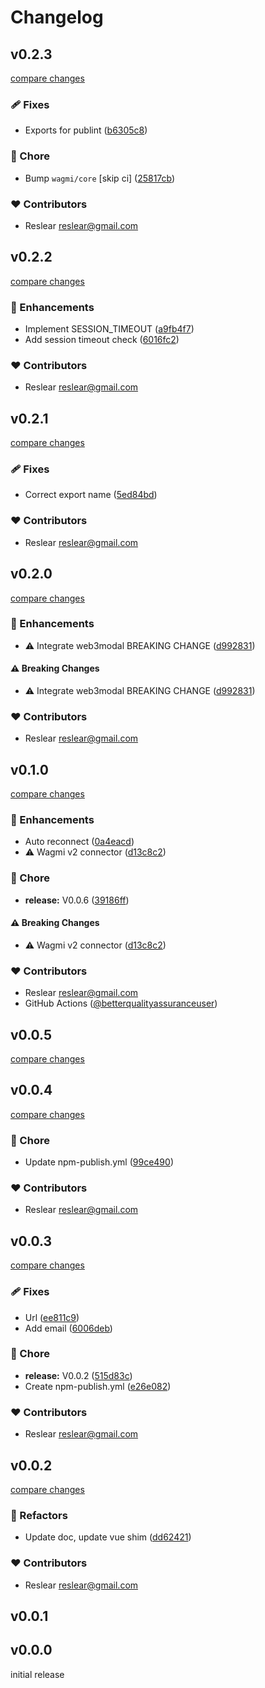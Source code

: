 # Changelog

## v0.2.3

[compare changes](https://github.com/reslear/metakeep-wagmi-connector/compare/v0.2.2...v0.2.3)

### 🩹 Fixes

- Exports for publint ([b6305c8](https://github.com/reslear/metakeep-wagmi-connector/commit/b6305c8))

### 🏡 Chore

- Bump `wagmi/core` [skip ci] ([25817cb](https://github.com/reslear/metakeep-wagmi-connector/commit/25817cb))

### ❤️ Contributors

- Reslear <reslear@gmail.com>

## v0.2.2

[compare changes](https://github.com/reslear/metakeep-wagmi-connector/compare/v0.2.1...v0.2.2)

### 🚀 Enhancements

- Implement SESSION_TIMEOUT ([a9fb4f7](https://github.com/reslear/metakeep-wagmi-connector/commit/a9fb4f7))
- Add session timeout check ([6016fc2](https://github.com/reslear/metakeep-wagmi-connector/commit/6016fc2))

### ❤️ Contributors

- Reslear <reslear@gmail.com>

## v0.2.1

[compare changes](https://github.com/reslear/metakeep-wagmi-connector/compare/v0.2.0...v0.2.1)

### 🩹 Fixes

- Correct export name ([5ed84bd](https://github.com/reslear/metakeep-wagmi-connector/commit/5ed84bd))

### ❤️ Contributors

- Reslear <reslear@gmail.com>

## v0.2.0

[compare changes](https://github.com/reslear/metakeep-wagmi-connector/compare/v0.1.0...v0.2.0)

### 🚀 Enhancements

- ⚠️  Integrate web3modal BREAKING CHANGE ([d992831](https://github.com/reslear/metakeep-wagmi-connector/commit/d992831))

#### ⚠️ Breaking Changes

- ⚠️  Integrate web3modal BREAKING CHANGE ([d992831](https://github.com/reslear/metakeep-wagmi-connector/commit/d992831))

### ❤️ Contributors

- Reslear <reslear@gmail.com>

## v0.1.0

[compare changes](https://github.com/reslear/metakeep-wagmi-connector/compare/v0.0.5...v0.1.0)

### 🚀 Enhancements

- Auto reconnect ([0a4eacd](https://github.com/reslear/metakeep-wagmi-connector/commit/0a4eacd))
- ⚠️  Wagmi v2 connector ([d13c8c2](https://github.com/reslear/metakeep-wagmi-connector/commit/d13c8c2))

### 🏡 Chore

- **release:** V0.0.6 ([39186ff](https://github.com/reslear/metakeep-wagmi-connector/commit/39186ff))

#### ⚠️ Breaking Changes

- ⚠️  Wagmi v2 connector ([d13c8c2](https://github.com/reslear/metakeep-wagmi-connector/commit/d13c8c2))

### ❤️ Contributors

- Reslear <reslear@gmail.com>
- GitHub Actions ([@betterqualityassuranceuser](http://github.com/betterqualityassuranceuser))

## v0.0.5

[compare changes](https://github.com/reslear/metakeep-wagmi-connector/compare/v0.0.4...v0.0.5)

## v0.0.4

[compare changes](https://github.com/reslear/metakeep-wagmi-connector/compare/v0.0.3...v0.0.4)

### 🏡 Chore

- Update npm-publish.yml ([99ce490](https://github.com/reslear/metakeep-wagmi-connector/commit/99ce490))

### ❤️ Contributors

- Reslear <reslear@gmail.com>

## v0.0.3

[compare changes](https://github.com/reslear/metakeep-wagmi-connector/compare/v0.0.2...v0.0.3)

### 🩹 Fixes

- Url ([ee811c9](https://github.com/reslear/metakeep-wagmi-connector/commit/ee811c9))
- Add email ([6006deb](https://github.com/reslear/metakeep-wagmi-connector/commit/6006deb))

### 🏡 Chore

- **release:** V0.0.2 ([515d83c](https://github.com/reslear/metakeep-wagmi-connector/commit/515d83c))
- Create npm-publish.yml ([e26e082](https://github.com/reslear/metakeep-wagmi-connector/commit/e26e082))

### ❤️ Contributors

- Reslear <reslear@gmail.com>

## v0.0.2

[compare changes](https://github.com/reslear/metakeep-wagmi-connector+git/compare/v0.0.1...v0.0.2)

### 💅 Refactors

- Update doc, update vue shim ([dd62421](https://github.com/reslear/metakeep-wagmi-connector+git/commit/dd62421))

### ❤️ Contributors

- Reslear <reslear@gmail.com>

## v0.0.1

## v0.0.0

initial release